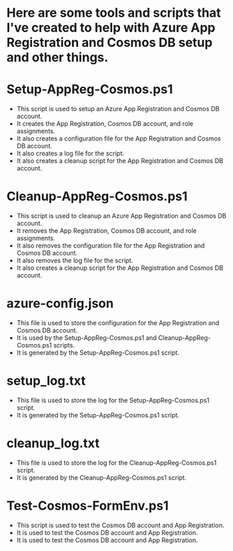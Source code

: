 # Here are some tools and scripts that I've created to help with Azure App Registration and Cosmos DB setup and other things.

# Setup-AppReg-Cosmos.ps1
-  This script is used to setup an Azure App Registration and Cosmos DB account.
-  It creates the App Registration, Cosmos DB account, and role assignments.
-  It also creates a configuration file for the App Registration and Cosmos DB account.
-  It also creates a log file for the script.
-  It also creates a cleanup script for the App Registration and Cosmos DB account.

# Cleanup-AppReg-Cosmos.ps1
-  This script is used to cleanup an Azure App Registration and Cosmos DB account.
-  It removes the App Registration, Cosmos DB account, and role assignments.
-  It also removes the configuration file for the App Registration and Cosmos DB account.
-  It also removes the log file for the script.
-  It also creates a cleanup script for the App Registration and Cosmos DB account.

# azure-config.json
-  This file is used to store the configuration for the App Registration and Cosmos DB account.
-  It is used by the Setup-AppReg-Cosmos.ps1 and Cleanup-AppReg-Cosmos.ps1 scripts.  
-  It is generated by the Setup-AppReg-Cosmos.ps1 script.

# setup_log.txt
-  This file is used to store the log for the Setup-AppReg-Cosmos.ps1 script.
-  It is generated by the Setup-AppReg-Cosmos.ps1 script.

# cleanup_log.txt
-  This file is used to store the log for the Cleanup-AppReg-Cosmos.ps1 script.  
-  It is generated by the Cleanup-AppReg-Cosmos.ps1 script.

# Test-Cosmos-FormEnv.ps1
-  This script is used to test the Cosmos DB account and App Registration.
-  It is used to test the Cosmos DB account and App Registration.
-  It is used to test the Cosmos DB account and App Registration.

 